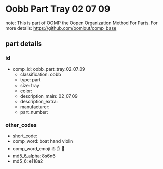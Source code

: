 # Oobb Part Tray 02 07 09  

note: This is part of OOMP the Oopen Organization Method For Parts. For more details: https://github.com/oomlout/oomp_base

##  part details





### id
* oomp_id: oobb_part_tray_02_07_09
  * classification: oobb
  * type: part
  * size: tray
  * color: 
  * description_main: 02_07_09
  * description_extra: 
  * manufacturer: 
  * part_number: 

### other_codes
* short_code: 
* oomp_word: boat hand violin
* oomp_word_emoji :boat: :hand: :violin:
* md5_6_alpha: 8s6n6
* md5_6: e118a2